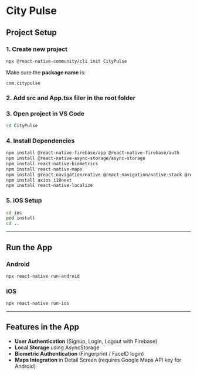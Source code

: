 #  City Pulse  

##  Project Setup  

### 1. Create new project 
```bash
npx @react-native-community/cli init CityPulse
```

Make sure the **package name** is:  
```
com.citypulse
```
### 2. Add src and App.tsx filer in the root folder

### 3. Open project in VS Code  
```bash
cd CityPulse
```

### 4. Install Dependencies  
```bash
npm install @react-native-firebase/app @react-native-firebase/auth
npm install @react-native-async-storage/async-storage
npm install react-native-biometrics
npm install react-native-maps
npm install @react-navigation/native @react-navigation/native-stack @react-navigation/stack
npm install axios i18next
npm install react-native-localize
```

### 5. iOS Setup  
```bash
cd ios
pod install
cd ..
```

---

## Run the App  

### Android  
```bash
npx react-native run-android
```

### iOS  
```bash
npx react-native run-ios
```

---

## Features in the App  

-  **User Authentication** (Signup, Login, Logout with Firebase)  
-  **Local Storage** using AsyncStorage  
-  **Biometric Authentication** (Fingerprint / FaceID login)  
-  **Maps Integration** in Detail Screen (requires Google Maps API key for Android)  
